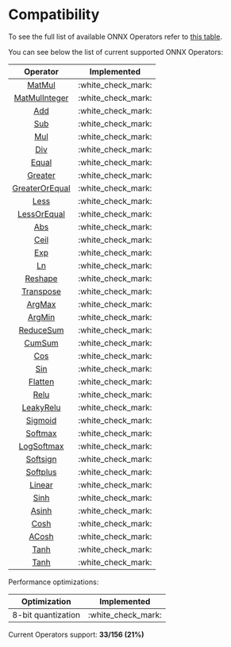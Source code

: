 # Compatibility

To see the full list of available ONNX Operators refer to [this table](https://github.com/onnx/onnx/blob/main/docs/Operators.md).

You can see below the list of current supported ONNX Operators:

|                          Operator                           |     Implemented      |
| :---------------------------------------------------------: | :------------------: |
|         [MatMul](operators/tensor/tensor.matmul.md)         | :white\_check\_mark: |
|     [MatMulInteger](operators/tensor/tensor.matmul.md)      | :white\_check\_mark: |
|       [Add](operators/tensor/#arithmetic-operations)        | :white\_check\_mark: |
|       [Sub](operators/tensor/#arithmetic-operations)        | :white\_check\_mark: |
|       [Mul](operators/tensor/#arithmetic-operations)        | :white\_check\_mark: |
|       [Div](operators/tensor/#arithmetic-operations)        | :white\_check\_mark: |
|           [Equal](operators/tensor/tensor.eq.md)            | :white\_check\_mark: |
|        [Greater](operators/tensor/tensor.greater.md)        | :white\_check\_mark: |
| [GreaterOrEqual](operators/tensor/tensor.greater\_equal.md) | :white\_check\_mark: |
|           [Less](operators/tensor/tensor.less.md)           | :white\_check\_mark: |
|    [LessOrEqual](operators/tensor/tensor.less\_equal.md)    | :white\_check\_mark: |
|            [Abs](operators/tensor/tensor.abs.md)            | :white\_check\_mark: |
|           [Ceil](operators/tensor/tensor.ceil.md)           | :white\_check\_mark: |
|            [Exp](operators/tensor/tensor.exp.md)            | :white\_check\_mark: |
|             [Ln](operators/tensor/tensor.ln.md)             | :white\_check\_mark: |
|        [Reshape](operators/tensor/tensor.reshape.md)        | :white\_check\_mark: |
|      [Transpose](operators/tensor/tensor.transpose.md)      | :white\_check\_mark: |
|         [ArgMax](operators/tensor/tensor.argmax.md)         | :white\_check\_mark: |
|         [ArgMin](operators/tensor/tensor.argmin.md)         | :white\_check\_mark: |
|     [ReduceSum](operators/tensor/tensor.reduce\_sum.md)     | :white\_check\_mark: |
|         [CumSum](operators/tensor/tensor.cumsum.md)         | :white\_check\_mark: |
|            [Cos](operators/tensor/tensor.cos.md)            | :white\_check\_mark: |
|            [Sin](operators/tensor/tensor.sin.md)            | :white\_check\_mark: |
|         [Flatten](operators/tensor/tensor.flatten.md)       | :white\_check\_mark: |
|         [Relu](operators/neural-network/nn.relu.md)         | :white\_check\_mark: |
|   [LeakyRelu](operators/neural-network/nn.leaky\_relu.md)   | :white\_check\_mark: |
|      [Sigmoid](operators/neural-network/nn.sigmoid.md)      | :white\_check\_mark: |
|      [Softmax](operators/neural-network/nn.softmax.md)      | :white\_check\_mark: |
|   [LogSoftmax](operators/neural-network/nn.logsoftmax.md)   | :white\_check\_mark: |
|     [Softsign](operators/neural-network/nn.softsign.md)     | :white\_check\_mark: |
|     [Softplus](operators/neural-network/nn.softplus.md)     | :white\_check\_mark: |
|       [Linear](operators/neural-network/nn.linear.md)       | :white\_check\_mark: |
|           [Sinh](operators/tensor/tensor.sinh.md)           | :white\_check\_mark: |
|           [Asinh](operators/tensor/tensor.asinh.md)           | :white\_check\_mark: |
|           [Cosh](operators/tensor/tensor.cosh.md)           | :white\_check\_mark: |
|           [ACosh](operators/tensor/tensor.acosh.md)           | :white\_check\_mark: |
|           [Tanh](operators/tensor/tensor.tanh.md)           | :white\_check\_mark: |
|           [Tanh](operators/tensor/tensor.tanh.md)           | :white\_check\_mark: |

Performance optimizations:

|    Optimization    |     Implemented      |
| :----------------: | :------------------: |
| 8-bit quantization | :white\_check\_mark: |

Current Operators support: **33/156 (21%)**